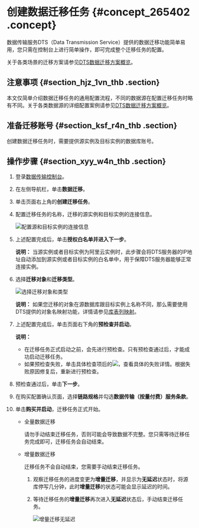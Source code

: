 # 创建数据迁移任务 {#concept_265402 .concept}

数据传输服务DTS（Data Transmission Service）提供的数据迁移功能简单易用，您只需在控制台上进行简单操作，即可完成整个迁移任务的配置。

关于各类场景的迁移方案请参见[DTS数据迁移方案概览](../../../../cn.zh-CN/用户指南/数据迁移/DTS数据迁移方案概览.md#)。

## 注意事项 {#section_hjz_1vn_thb .section}

本文仅简单介绍数据迁移任务的通用配置流程，不同的数据源在配置迁移任务时略有不同。关于各类数据源的详细配置案例请参见[DTS数据迁移方案概览](../../../../cn.zh-CN/用户指南/数据迁移/DTS数据迁移方案概览.md#)。

## 准备迁移账号 {#section_ksf_r4n_thb .section}

创建数据迁移任务时，需要提供源实例及目标实例的数据库账号。

## 操作步骤 {#section_xyy_w4n_thb .section}

1.  登录[数据传输控制台](https://dts.console.aliyun.com/)。
2.  在左侧导航栏，单击**数据迁移**。
3.  单击页面右上角的**创建迁移任务**。
4.  配置迁移任务的名称，迁移的源实例和目标实例的连接信息。

    ![配置源和目标实例的连接信息](http://static-aliyun-doc.oss-cn-hangzhou.aliyuncs.com/assets/img/17082/156635072747391_zh-CN.png)

5.  上述配置完成后，单击**授权白名单并进入下一步**。

    **说明：** 当源实例或者目标实例为阿里云实例时，此步骤会将DTS服务器的IP地址自动添加到源实例或者目标实例的白名单中，用于保障DTS服务器能够正常连接实例。

6.  选择**迁移对象**和**迁移类型**。

    ![选择迁移对象和类型](http://static-aliyun-doc.oss-cn-hangzhou.aliyuncs.com/assets/img/17082/156635072747392_zh-CN.png)

    **说明：** 如果您迁移的对象在源数据库跟目标实例上名称不同，那么需要使用DTS提供的对象名映射功能，详情请参见[库表列映射](https://help.aliyun.com/document_detail/26628.html)。

7.  上述配置完成后，单击页面右下角的**预检查并启动**。

    **说明：** 

    -   在迁移任务正式启动之前，会先进行预检查。只有预检查通过后，才能成功启动迁移任务。
    -   如果预检查失败，单击具体检查项后的![](http://static-aliyun-doc.oss-cn-hangzhou.aliyuncs.com/assets/img/17082/156635072847390_zh-CN.png)，查看具体的失败详情。根据失败原因修复后，重新进行预检查。
8.  预检查通过后，单击**下一步**。
9.  在购买配置确认页面，选择**链路规格**并勾选**数据传输（按量付费）服务条款**。
10. 单击**购买并启动**，迁移任务正式开始。
    -   全量数据迁移

        请勿手动结束迁移任务，否则可能会导致数据不完整。您只需等待迁移任务完成即可，迁移任务会自动结束。

    -   增量数据迁移

        迁移任务不会自动结束，您需要手动结束迁移任务。

        1.  观察迁移任务的进度变更为**增量迁移**，并显示为**无延迟**状态时，将源库停写几分钟，此时**增量迁移**的状态可能会显示延迟的时间。
        2.  等待迁移任务的**增量迁移**再次进入**无延迟**状态后，手动结束迁移任务。

            ![增量迁移无延迟](http://static-aliyun-doc.oss-cn-hangzhou.aliyuncs.com/assets/img/17082/156635072847393_zh-CN.png)


